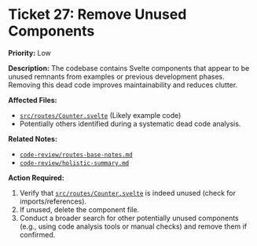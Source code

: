 # Ticket 27: Remove Unused Components

**Priority:** Low

**Description:** The codebase contains Svelte components that appear to be unused remnants from examples or previous development phases. Removing this dead code improves maintainability and reduces clutter.

**Affected Files:**

- [`src/routes/Counter.svelte`](src/routes/Counter.svelte) (Likely example code)
- Potentially others identified during a systematic dead code analysis.

**Related Notes:**

- [`code-review/routes-base-notes.md`](code-review/routes-base-notes.md)
- [`code-review/holistic-summary.md`](code-review/holistic-summary.md)

**Action Required:**

1.  Verify that [`src/routes/Counter.svelte`](src/routes/Counter.svelte) is indeed unused (check for imports/references).
2.  If unused, delete the component file.
3.  Conduct a broader search for other potentially unused components (e.g., using code analysis tools or manual checks) and remove them if confirmed.
